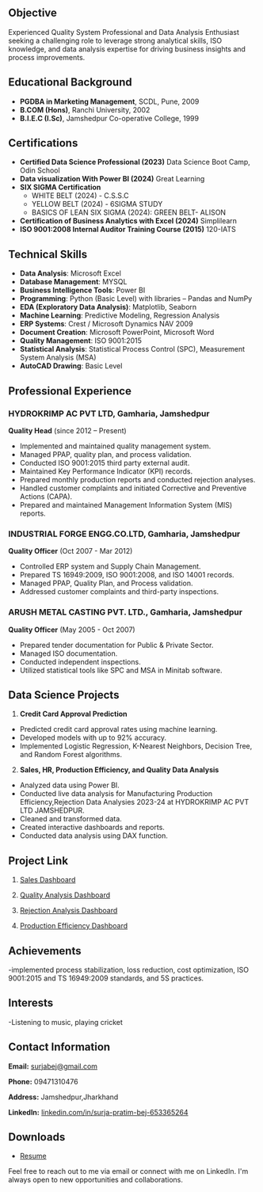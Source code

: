 ## Objective
Experienced Quality System Professional and Data Analysis Enthusiast seeking a challenging role to leverage strong analytical skills, ISO knowledge, and data analysis expertise for driving business insights and process improvements.

## Educational Background
- **PGDBA in Marketing Management**, SCDL, Pune, 2009
- **B.COM (Hons)**, Ranchi University, 2002
- **B.I.E.C (I.Sc)**, Jamshedpur Co-operative College, 1999

## Certifications
- **Certified Data Science Professional (2023)**
  Data Science Boot Camp, Odin School
- **Data visualization With Power BI (2024)**
  Great Learning 
- **SIX SIGMA Certification**
  - WHITE BELT (2024) - C.S.S.C
  - YELLOW BELT (2024) - 6SIGMA STUDY
  - BASICS OF LEAN SIX SIGMA (2024): GREEN BELT- ALISON
- **Certification of Business Analytics with Excel (2024)**
  Simplilearn
- **ISO 9001:2008 Internal Auditor Training Course (2015)**
  120-IATS

## Technical Skills
- **Data Analysis**: Microsoft Excel
- **Database Management**: MYSQL
- **Business Intelligence Tools**: Power BI
- **Programming**: Python (Basic Level) with libraries – Pandas and NumPy
- **EDA (Exploratory Data Analysis)**: Matplotlib, Seaborn
- **Machine Learning**: Predictive Modeling, Regression Analysis
- **ERP Systems**: Crest / Microsoft Dynamics NAV 2009
- **Document Creation**: Microsoft PowerPoint, Microsoft Word
- **Quality Management**: ISO 9001:2015
- **Statistical Analysis**: Statistical Process Control (SPC), Measurement System Analysis (MSA)
- **AutoCAD Drawing**: Basic Level

## Professional Experience
### HYDROKRIMP AC PVT LTD, Gamharia, Jamshedpur
**Quality Head** (since 2012 – Present)
- Implemented and maintained quality management system.
- Managed PPAP, quality plan, and process validation.
- Conducted ISO 9001:2015 third party external audit.
- Maintained Key Performance Indicator (KPI) records.
- Prepared monthly production reports and conducted rejection analyses.
- Handled customer complaints and initiated Corrective and Preventive Actions (CAPA).
- Prepared and maintained Management Information System (MIS) reports.

### INDUSTRIAL FORGE ENGG.CO.LTD, Gamharia, Jamshedpur
**Quality Officer** (Oct 2007 - Mar 2012)
- Controlled ERP system and Supply Chain Management.
- Prepared TS 16949:2009, ISO 9001:2008, and ISO 14001 records.
- Managed PPAP, Quality Plan, and Process validation.
- Addressed customer complaints and third-party inspections.

### ARUSH METAL CASTING PVT. LTD., Gamharia, Jamshedpur
**Quality Officer** (May 2005 - Oct 2007)
- Prepared tender documentation for Public & Private Sector.
- Managed ISO documentation.
- Conducted independent inspections.
- Utilized statistical tools like SPC and MSA in Minitab software.

## Data Science Projects
1. **Credit Card Approval Prediction**
- Predicted credit card approval rates using machine learning.
- Developed models with up to 92% accuracy.
- Implemented Logistic Regression, K-Nearest Neighbors, Decision Tree, and Random Forest algorithms.
   
2. **Sales, HR, Production Efficiency, and Quality Data Analysis**
- Analyzed data using Power BI.
- Conducted live data analysis for Manufacturing Production Efficiency,Rejection Data Analysies 2023-24 at HYDROKRIMP AC PVT LTD JAMSHEDPUR.
- Cleaned and transformed data.
- Created interactive dashboards and reports.
- Conducted data analysis using DAX function.
  
## Project Link

  1. [Sales Dashboard](https://app.powerbi.com/view?r=eyJrIjoiOWI3ZjhjOGYtNGNmMy00MDlmLWEzNTYtMWU3OWVhNjg3MGRiIiwidCI6ImExZmNhYWExLTZiNzItNDhmMy05MTFjLTc4ZDE3YWFmNTcyOSJ9)
     
  2. [Quality Analysis Dashboard](https://app.powerbi.com/view?r=eyJrIjoiNzgyMzFlZjQtMjE1ZC00ZTBiLWE2ZTctMjNiYjEyODAzMzZjIiwidCI6ImExZmNhYWExLTZiNzItNDhmMy05MTFjLTc4ZDE3YWFmNTcyOSJ9)

  3. [Rejection Analysis Dashboard](https://app.powerbi.com/view?r=eyJrIjoiMzcyN2UzYmYtNzVlNy00ZGU1LTliNDgtNTExMDA3YmVjYzBhIiwidCI6ImExZmNhYWExLTZiNzItNDhmMy05MTFjLTc4ZDE3YWFmNTcyOSJ9)

  4. [Production Efficiency Dashboard ](https://app.powerbi.com/view?r=eyJrIjoiYzc5N2QyNDQtMzNjYS00YWFlLTlmZWQtMzc5ZTU3NmU5NDBkIiwidCI6ImExZmNhYWExLTZiNzItNDhmMy05MTFjLTc4ZDE3YWFmNTcyOSJ9)


     
  
## Achievements
-implemented process stabilization, loss reduction, cost optimization, ISO 9001:2015 and TS 16949:2009 standards, and 5S practices.

## Interests
-Listening to music, playing cricket

## Contact Information

**Email:** [surjabej@gmail.com](mailto:surjabej@gmail.com)

**Phone:** 09471310476

**Address:** Jamshedpur,Jharkhand

**LinkedIn:** [linkedin.com/in/surja-pratim-bej-653365264](https://linkedin.com/in/surja-pratim-bej-653365264)

## Downloads
- [Resume](/assets/img/surjapratimbej_23.04.2024.pdf)


Feel free to reach out to me via email or connect with me on LinkedIn. I'm always open to new opportunities and collaborations.

